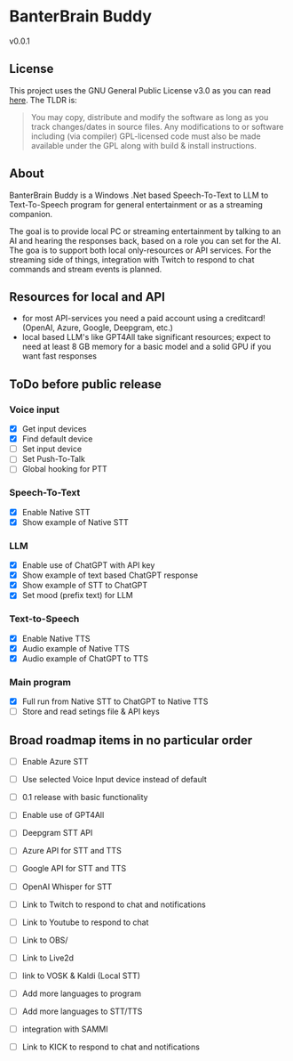 # BanterBrain Buddy
v0.0.1

## License
This project uses the GNU General Public License v3.0 as you can read [here](./LICENSE.txt). The TLDR is:

>You may copy, distribute and modify the software as long as you track changes/dates in source files. Any modifications to or software including (via compiler) GPL-licensed code must also be made available under the GPL along with build & install instructions.

## About
BanterBrain Buddy is a Windows .Net based Speech-To-Text to LLM to Text-To-Speech program for general entertainment or as a streaming companion.

The goal is to provide local PC or streaming entertainment by talking to an AI and hearing the responses back, based on a role you can set for the AI. The goa is to support both local only-resources or API services.
For the streaming side of things, integration with Twitch to respond to chat commands and stream events is planned.

## Resources for local and API
- for most API-services you need a paid account using a creditcard! (OpenAI, Azure, Google, Deepgram, etc.)
- local based LLM's like GPT4All take significant resources; expect to need at least 8 GB memory for a basic model and a solid GPU if you want fast responses

## ToDo before public release
### Voice input
- [x] Get input devices
- [x] Find default device
- [ ] Set input device
- [ ] Set Push-To-Talk
- [ ] Global hooking for PTT

### Speech-To-Text
- [x] Enable Native STT
- [x] Show example of Native STT

### LLM
- [X] Enable use of ChatGPT with API key
- [X] Show example of text based ChatGPT response
- [X] Show example of STT to ChatGPT
- [X] Set mood (prefix text) for LLM

### Text-to-Speech
- [X] Enable Native TTS
- [X] Audio example of Native TTS
- [X] Audio example of ChatGPT to TTS

### Main program
- [X] Full run from Native STT to ChatGPT to Native TTS
- [ ] Store and read setings file & API keys

## Broad roadmap items in no particular order
- [ ] Enable Azure STT
- [ ] Use selected Voice Input device instead of default
- [ ] 0.1 release with basic functionality
- [ ] Enable use of GPT4All
- [ ] Deepgram STT API
- [ ] Azure API for STT and TTS
- [ ] Google API for STT and TTS
- [ ] OpenAI Whisper for STT
- [ ] Link to Twitch to respond to chat and notifications
- [ ] Link to Youtube to respond to chat
- [ ] Link to OBS/
- [ ] Link to Live2d
- [ ] link to VOSK & Kaldi (Local STT)
- [ ] Add more languages to program
- [ ] Add more languages to STT/TTS
- [ ] integration with SAMMI
- [ ] Link to KICK to respond to chat and notifications
 
